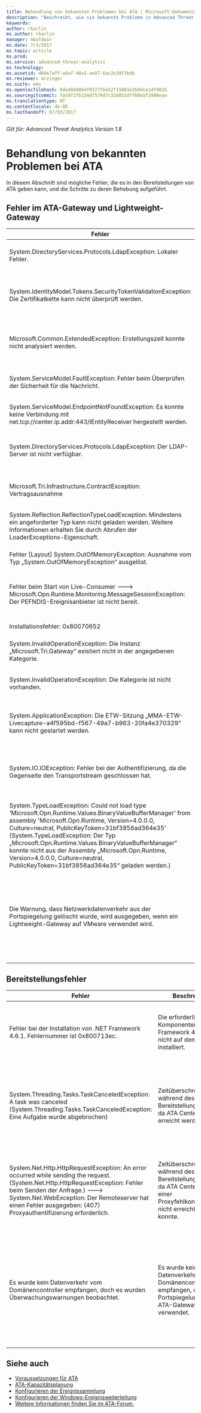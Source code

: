 ```yaml
---
title: Behandlung von bekannten Problemen bei ATA | Microsoft-Dokumentation
description: "Beschreibt, wie sie bekannte Probleme in Advanced Threat Analytics (ATA) behandeln können"
keywords: 
author: rkarlin
ms.author: rkarlin
manager: mbaldwin
ms.date: 7/3/2017
ms.topic: article
ms.prod: 
ms.service: advanced-threat-analytics
ms.technology: 
ms.assetid: d89e7aff-a6ef-48a3-ae87-6ac2e39f3bdb
ms.reviewer: arzinger
ms.suite: ems
ms.openlocfilehash: 0ded0dd064f0327f6e52f15081e2b9dce14f982b
ms.sourcegitcommit: fa50f37b134d7579d7c310852dff60e5f1996eaa
ms.translationtype: HT
ms.contentlocale: de-DE
ms.lasthandoff: 07/03/2017
---
```

*Gilt für: Advanced Threat Analytics Version 1.8*



# <a name="troubleshooting-ata-known-issues"></a>Behandlung von bekannten Problemen bei ATA

In diesem Abschnitt sind mögliche Fehler, die es in den Bereitstellungen von ATA geben kann, und die Schritte zu deren Behebung aufgeführt.

## <a name="ata-gateway-and-lightweight-gateway-errors"></a>Fehler im ATA-Gateway und Lightweight-Gateway

|Fehler|Beschreibung|Lösung|
|-------------|----------|---------|
|System.DirectoryServices.Protocols.LdapException: Lokaler Fehler.|Die ATA-Gateway konnte sich nicht beim Domänencontroller authentifizieren.|1. Vergewissern Sie sich, dass der DNS-Eintrag des Domänencontrollers im DNS-Server ordnungsgemäß konfiguriert ist. <br>2. Vergewissern Sie sich, dass die Zeit des ATA-Gateways mit der Zeit des Domänencontrollers synchronisiert ist.|
|System.IdentityModel.Tokens.SecurityTokenValidationException: Die Zertifikatkette kann nicht überprüft werden.|Das ATA-Gateway konnte das Zertifikat von ATA Center nicht überprüfen.|1. Vergewissern Sie sich, dass das Zertifikat der Stammzertifizierungsstelle im Zertifikatspeicher für vertrauenswürdige Zertifikate auf dem ATA-Gateway installiert ist. <br>2. Überprüfen Sie, ob die Zertifikatsperrliste (Certificate Revocation List, CRL) verfügbar ist und ob die Überprüfung auf Zertifikatssperrung ausgeführt werden kann.|
|Microsoft.Common.ExtendedException: Erstellungszeit konnte nicht analysiert werden.|Das ATA-Gateway konnte Syslog-Meldungen, die vom SIEM weitergeleitet wurden, nicht analysieren.|Stellen Sie sicher, dass das SIEM so konfiguriert ist, dass es die Meldungen in einem der Formate weiterleitet, die von ATA unterstützt werden.|
|System.ServiceModel.FaultException: Fehler beim Überprüfen der Sicherheit für die Nachricht.|Die ATA-Gateway konnte sich nicht bei ATA Center authentifizieren.|Vergewissern Sie sich, dass die Zeit des ATA-Gateways mit der Zeit von ATA-Center synchronisiert ist.|
|System.ServiceModel.EndpointNotFoundException: Es konnte keine Verbindung mit net.tcp://center.ip.addr:443/IEntityReceiver hergestellt werden.|Das ATA-Gateway konnte keine Verbindung mit ATA Center herstellen.|Vergewissern Sie sich, dass die Netzwerkeinstellungen richtig sind und dass die Verbindung zwischen dem ATA-Gateway und ATA Center aktiv ist.|
|System.DirectoryServices.Protocols.LdapException: Der LDAP-Server ist nicht verfügbar.|Das ATA-Gateway konnte den Domänencontroller nicht über das LDAP-Protokoll abfragen.|1. Vergewissern Sie sich, dass das Benutzerkonto, das von ATA zum Herstellen einer Verbindung mit der Active Directory-Domäne verwendet wird, vollen Lesezugriff auf alle Objekte in der Active Directory-Struktur hat. <br>2. Stellen Sie sicher, dass der Domänencontroller nicht so eingestellt ist, dass er LDAP-Abfragen von dem Benutzerkonto ablehnt, das von ATA verwendet wird.|
|Microsoft.Tri.Infrastructure.ContractException: Vertragsausnahme|Die ATA-Gateway konnte die Konfiguration von ATA Center nicht synchronisieren.|Schließen Sie die Konfiguration des ATA-Gateways in der ATA-Konsole ab.|
|System.Reflection.ReflectionTypeLoadException: Mindestens ein angeforderter Typ kann nicht geladen werden. Weitere Informationen erhalten Sie durch Abrufen der LoaderExceptions-Eigenschaft.|Auf dem ATA-Gateway ist die Nachrichtenanalyse installiert.| Deinstallieren Sie die Nachrichtenanalyse.|
|Fehler [Layout] System.OutOfMemoryException: Ausnahme vom Typ „System.OutOfMemoryException“ ausgelöst.|Auf dem ATA-Gateway ist nicht genügend Arbeitsspeicher verfügbar.|Erhöhen Sie die Arbeitsspeicherkapazität auf dem Domänencontroller.|
|Fehler beim Start von Live-Consumer  ---> Microsoft.Opn.Runtime.Monitoring.MessageSessionException: Der PEFNDIS-Ereignisanbieter ist nicht bereit.|PEF (Nachrichtenanalyse) wurde nicht ordnungsgemäß installiert.|Wenn Sie Hyper-V verwenden, versuchen Sie, die Hyper-V-Integrationsdienste zu aktualisieren. Kontaktieren Sie alternativ den Support für eine Problemumgehung.|
|Installationsfehler: 0x80070652|Auf Ihrem Computer stehen weitere Installationen aus.|Warten Sie, bis die anderen Installationen abgeschlossen sind, und starten Sie den Computer gegebenenfalls neu.|
|System.InvalidOperationException: Die Instanz „Microsoft.Tri.Gateway“ existiert nicht in der angegebenen Kategorie.|Die PIDs wurden für Prozessnamen im ATA-Gateway aktiviert.|Verwenden Sie [KB281884](https://support.microsoft.com/en-us/kb/281884), um die PIDs in den Prozessnamen zu deaktivieren.|
|System.InvalidOperationException: Die Kategorie ist nicht vorhanden.|Möglicherweise wurden die Leistungsindikatoren in der Registrierung deaktiviert.|Verwenden Sie [KB2554336](https://support.microsoft.com/en-us/kb/2554336), um die Leistungsindikatoren neu zu erstellen.|
|System.ApplicationException: Die ETW-Sitzung „MMA-ETW-Livecapture-a4f595bd-f567-49a7-b963-20fa4e370329“ kann nicht gestartet werden.|In der HOSTS-Datei existiert ein Hosteintrag, der auf den Kurznamen des Computers verweist.|Entfernen Sie den Hosteintrag aus „C:\Windows\System32\drivers\etc\HOSTS“, oder ändern Sie ihn in einen eindeutigen Domänennamen um.|
|System.IO.IOException: Fehler bei der Authentifizierung, da die Gegenseite den Transportstream geschlossen hat.|TLS 1.0 ist auf dem ATA-Gateway deaktiviert, .NET ist aber für die Verwendung von TLS 1.2 eingerichtet.|Verwenden Sie eine der folgenden Optionen: </br> TLS 1.0 auf dem ATA-Gateway aktivieren </br>Aktivieren Sie TLS 1.2 in .NET, indem Sie die Registrierungsschlüssel wie folgt für die Verwendung der Standardwerte des Betriebssystems für LLS und TLS einrichten: `[HKEY_LOCAL_MACHINE\SOFTWARE\Microsoft\.NETFramework\v4.0.30319] "SystemDefaultTlsVersions"=dword:00000001` </br>`[HKEY_LOCAL_MACHINE\SOFTWARE\Wow6432Node\Microsoft\.NETFramework\v4.0.30319] "SystemDefaultTlsVersions"=dword:00000001`|
|System.TypeLoadException: Could not load type 'Microsoft.Opn.Runtime.Values.BinaryValueBufferManager' from assembly 'Microsoft.Opn.Runtime, Version=4.0.0.0, Culture=neutral, PublicKeyToken=31bf3856ad364e35' (System.TypeLoadException: Der Typ „Microsoft.Opn.Runtime.Values.BinaryValueBufferManager“ konnte nicht aus der Assembly „Microsoft.Opn.Runtime, Version=4.0.0.0, Culture=neutral, PublicKeyToken=31bf3856ad364e35“ geladen werden.)|Das ATA-Gateway konnte erforderliche Analysedateien nicht laden.|Überprüfen Sie, ob die Microsoft-Nachrichtenanalyse aktuell installiert ist. Die Nachrichtenanalyse wird nicht für die Installation mit dem ATA-Gateway bzw. Lightweight-Gateway unterstützt. Deinstallieren Sie die Nachrichtenanalyse und starten Sie den Gatewaydienst neu.|
|Die Warnung, dass Netzwerkdatenverkehr aus der Portspiegelung gelöscht wurde, wird ausgegeben, wenn ein Lightweight-Gateway auf VMware verwendet wird.|Wenn Sie Domänencontroller auf virtuellen VMware-Computern verwenden, wird möglicherweise die Warnung **Netzwerkdatenverkehr aus Portspiegelung gelöscht** ausgegeben. Dies kann aufgrund von Konfigurationskonflikten in VMware auftreten. |Um zu vermeiden, dass diese Warnung ausgegeben wird, können Sie überprüfen, ob die folgenden Einstellungen auf „0“ oder „deaktiviert“ festgelegt sind: TsoEnable, LargeSendOffload, IPv4, TSO Offload. Deaktivieren Sie ebenso IPv4 Giant TSO Offload. Weitere Informationen finden Sie in der VMware-Dokumentation.|


## <a name="deployment-errors"></a>Bereitstellungsfehler
|Fehler|Beschreibung|Lösung|
|-------------|----------|---------|
|Fehler bei der Installation von .NET Framework 4.6.1. Fehlernummer ist 0x800713ec.|Die erforderlichen Komponenten für .NET Framework 4.6.1 sind nicht auf dem Server installiert. |Stellen Sie vor der Installation von ATA sicher, dass die Windows-Updates [KB2919442](https://www.microsoft.com/download/details.aspx?id=42135) und [KB2919355](https://support.microsoft.com/kb/2919355) auf dem Server installiert sind.|
|System.Threading.Tasks.TaskCanceledException: A task was canceled (System.Threading.Tasks.TaskCanceledException: Eine Aufgabe wurde abgebrochen)|Zeitüberschreitung während des Bereitstellungsvorgangs, da ATA Center nicht erreicht werden konnte.|1.    Überprüfen Sie Ihre Netzwerkverbindung zu ATA Center, indem Sie mithilfe der IP-Adresse dahin navigieren. <br></br>2.    Überprüfen Sie die Proxy- oder Firewallkonfiguration.|
|System.Net.Http.HttpRequestException: An error occurred while sending the request. (System.Net.Http.HttpRequestException: Fehler beim Senden der Anfrage.) ---> System.Net.WebException: Der Remoteserver hat einen Fehler ausgegeben: (407) Proxyauthentifizierung erforderlich.|Zeitüberschreitung während des Bereitstellungsvorgangs, da ATA Center aufgrund einer Proxyfehlkonfiguration nicht erreicht werden konnte.|Deaktivieren Sie die Proxykonfiguration vor der Bereitstellung, aktivieren Sie dann die Proxykonfiguration erneut. Alternativ können Sie eine Ausnahme im Proxy konfigurieren.|
|Es wurde kein Datenverkehr vom Domänencontroller empfangen, doch es wurden Überwachungswarnungen beobachtet.|    Es wurde kein Datenverkehr von einem Domänencontroller empfangen, der Portspiegelung über ein ATA-Gateway verwendet.|Deaktivieren Sie diese Funktionen auf dem verwendeten NIC auf dem ATA-Gateway unter **Erweiterte Einstellungen**:<br></br>Empfang zusammengeführter Segmente (IPv4)<br></br>Empfang zusammengeführter Segmente (IPv6)|





## <a name="see-also"></a>Siehe auch
- [Voraussetzungen für ATA](ata-prerequisites.md)
- [ATA-Kapazitätsplanung](ata-capacity-planning.md)
- [Konfigurieren der Ereignissammlung](configure-event-collection.md)
- [Konfigurieren der Windows-Ereignisweiterleitung](configure-event-collection.md#configuring-windows-event-forwarding)
- [Weitere Informationen finden Sie im ATA-Forum.](https://social.technet.microsoft.com/Forums/security/home?forum=mata)
